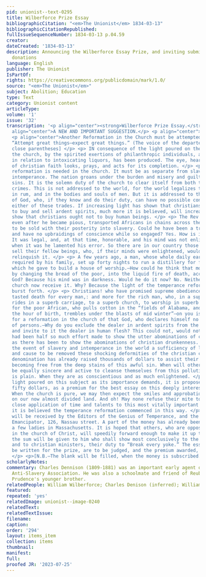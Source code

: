 ```yaml
---
pid: unionist--text-0295
title: Wilberforce Prize Essay
bibliographicCitation: "<em>The Unionist</em> 1834-03-13"
bibliographicCitationRepublished: 
fullIssueSequenceNumber: 1834-03-13 p.04.59
creator: 
dateCreated: '1834-03-13'
description: Announcing the Wilberforce Essay Prize, and inviting submissions and
  donations
language: English
publisher: The Unionist
IsPartOf: 
rights: https://creativecommons.org/publicdomain/mark/1.0/
source: "<em>The Unionist</em>"
subject: Abolition; Education
type: Text
category: Unionist content
articleType: 
volume: '1'
issue: '32'
transcription: '<p align="center"><strong>Wilberforce Prize Essay.</strong></p> <p
  align="center">A NEW AND IMPORTANT SUGGESTION.</p> <p align="center">CHRISTIAN SLAVERY.</p>
  <p align="center">Another Reformation in the Church must be attempted.</p> <p align="center">
  “Attempt great things—expect great things.” (The voice of the departed. [sic no
  close parentheses] </p> <p> IN consequence of the light poured on the public, and
  the church, by the spirited exertions of philanthropic individuals, a great change,
  in relation to intoxicating liquors, has been produced. The eye, heart, and hand
  of christian faith looks, prays, and acts for its completion. </p> <p> But another
  reformation is needed in the church. It must be as separate from slavery, as from
  intemperance. The nation groans under the burden and misery and guilt of both these
  sins. It is the solemn duty of the church to clear itself from both these tremendous
  crimes. This is not addressed to the world, for the world legalizes the traffic
  in rum, and in the bodies and souls of men. But it is addressed to the children
  of God, who, if they know and do their duty, can have no possible connection with
  either of these trades. If increasing light has shown that christians ought not
  to buy and sell ardent spirits, much more it is believed, will increasing light
  show that christians ought not to buy human beings. </p> <p> The Rev John Newton,
  even after he became pious, transported Africans in chains across the Atlantic,
  to be sold with their posterity into slavery. Could he have been a true christian,
  and have no upbraidings of conscience while so engaged? Yes. How is it possible?
  It was legal, and, at that time, honorable, and his mind was not enlightened.—Afterwards
  when it was he lamented his error. So there are in our country those who buy and
  sell their fellow beings, who, if their minds were enlightened, would lament and
  relinquish it. </p> <p> A few years ago, a man, whose whole daily earnings were
  required by his family, set up forty nights to run a distillery for forty dollars,
  which he gave to build a house of worship.—How could he think that money obtained
  by changing the bread of the poor, into the liquid fire of death, acceptable to
  God? Because his mind was in darkness. Would he do it now? No. Neither would the
  church now receive it. Why? Because the light of the temperance reformation has
  burst forth. </p> <p> Christians! who have promised supreme obedience to Him, that
  tasted death for every man,: and more for the rich man, who, in a superb dress,
  rides in a superb carriage, to a superb church, to worship in superb style, than
  for the poor African, who pulls cotton in the “fields of Alabama, and naked as in
  the hour of birth, trembles under the blasts of mid winter”—on you is this call
  for a reformation in the church of that God, who declares himself no respector [sic]
  of persons.—Why do you exclude the dealer in ardent spirits from the communion table,
  and invite to it the dealer in human flesh? This could not, would not be, if there
  had been half so much effort made to show the utter abominations of christian slavery,
  as there has been to show the abominations of christian drunkenness. Whatever maybe
  the event of slavery and intemperance in the world a sufficiency of light will show,
  and cause to be removed these shocking deformities of the christian church. One
  denomination has already raised thousands of dollars to assist their brethren in
  becoming free from the deep stains of this awful sin. When will other denominations
  be equally sincere and active to cleanse themselves from this pollution? The answer
  is plain. When they are as conscientious and as much enlightened. </p> <p> To have
  light poured on this subject as its importance demands, it is proposed to raise
  fifty dollars, as a premium for the best essay on this deeply interesting subject.
  When the church is pure, we may then expect the smiles and approbation of heaven
  on our now almost divided land. And oh! May none refuse their mite to reward the
  close application of time and talents to this most vitally important theme; for
  it is believed the temperance reformation commenced in this way. </p> <p> Donations
  will be received by the Editors of the Genius of Temperance, and the Editor of the
  Emancipator, 126, Nassau street. A part of the money has already been raised by
  a few ladies in Massachusetts. It is hoped that others, who are opposed to slavery
  in the church of Christ, will speedily forward enough to make it up to $50, when
  the sum will be given to him who shall show most conclusively to the christian church
  and to christian ministers, their duty to “Break every yoke.” The essays which shall
  be written for the prize, are to be judged, and the premium awarded, by ________
  </p> <p>[N.B.—The blank will be filled, when the money is subscribed.]</p>'
scholarlyNotes: 
commentary: Charles Dennison (1809-1881) was an important early agent of the American
  Anti-Slavery Association. He was also a schoolmate and friend of Reuben Crandall,
  Prudence's younger brother.
relatedPeople: William Wilberforce; Charles Denison (inferred); William Goodell (inferred)
featured: 
repeated: 'yes'
relatedImage: unionist--image-0240
relatedText: 
relatedTextIssue: 
filename: 
caption: 
order: '294'
layout: items_item
collection: items
thumbnail: 
manifest: 
full: 
proofed JR: '2023-07-25'
---
```

